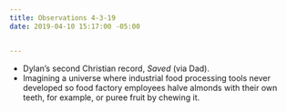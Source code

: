 ```yaml
---
title: Observations 4-3-19
date: 2019-04-10 15:17:00 -05:00


---
```


- Dylan’s second Christian record, *Saved* (via Dad).
- Imagining a universe where industrial food processing tools never developed so food factory employees halve almonds with their own teeth, for example, or puree fruit by chewing it.